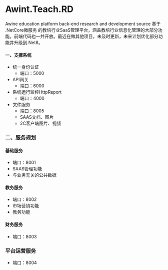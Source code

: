 # Awint.Teach.RD
Awine education platform back-end research and development source
基于 .NetCore微服务 的教培行业SaaS管理平台，涵盖教培行业信息化管理的大部分功能。前端代码也一并开放。最近在做其他项目，未及时更新，未来计划优化部分功能并升级到.Net8。

#### 一、支撑系统
+ 统一身份认证
  + 端口：5000
+ API网关 
  + 端口：6000
+ 系统运行监控HttpReport
  + 端口：4000
+ 文件服务
  + 端口：8005
  + SAAS文档、图片
  + 2C客户端图片、视频

### 二、服务规划

#### 基础服务
+ 端口：8001
+ SAAS管理功能
+ 与业务无关的公共数据
#### 教务服务
+ 端口：8002
+ 市场营销功能
+ 教务功能
#### 财务服务
+ 端口：8003

### 平台运营服务
+ 端口：8004


